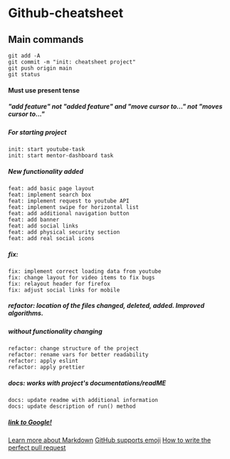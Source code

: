 # Github-cheatsheet

## Main commands

```
git add -A
git commit -m "init: cheatsheet project"
git push origin main
git status
```

#### Must use present tense
##### "add feature" not "added feature" and "move cursor to..." not "moves cursor to..."

##### For starting project
```
init: start youtube-task
init: start mentor-dashboard task
```

##### New functionality added
```
feat: add basic page layout
feat: implement search box 
feat: implement request to youtube API
feat: implement swipe for horizontal list
feat: add additional navigation button
feat: add banner
feat: add social links
feat: add physical security section
feat: add real social icons
```

##### fix:
```
fix: implement correct loading data from youtube
fix: change layout for video items to fix bugs
fix: relayout header for firefox
fix: adjust social links for mobile
```

##### refactor: location of the files changed, deleted, added. Improved algorithms. 
##### without functionality changing
```
refactor: change structure of the project
refactor: rename vars for better readability
refactor: apply eslint
refactor: apply prettier
```

##### docs: works with project's documentations/readME
```
docs: update readme with additional information
docs: update description of run() method
```


#####  [link to Google!](http://google.com)
[Learn more about Markdown](https://guides.github.com/features/mastering-markdown)
[GitHub supports emoji](https://github.com/ikatyang/emoji-cheat-sheet/blob/master/README.md#smileys--emotion)
[How to write the perfect pull request](https://github.blog/2015-01-21-how-to-write-the-perfect-pull-request)